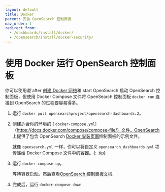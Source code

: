 ```yaml
---
layout: default
title: Docker
parent: 安装 OpenSearch 控制面板
nav_order: 1
redirect_from: 
  - /dashboards/install/docker/
  - /opensearch/install/docker-security/
---
```


# 使用 Docker 运行 OpenSearch 控制面板

你可以使用*能* after [创建 Docker 网络](https://docs.docker.com/engine/reference/commandline/network_create/)和 start OpenSearch 启动 OpenSearch 控制面板，但使用 Docker Compose 文件将 OpenSearch 控制面板 `docker run` 连接到 OpenSearch 的过程要容易得多。

1. 运行 `docker pull opensearchproject/opensearch-dashboards:2`。

1. 创建适合你的环境的 [ `docker-compose.yml`]（https://docs.docker.com/compose/compose-file/）文件。OpenSearch 上提供了包含 OpenSearch [Docker 安装页面]({{site.url}}{{site.baseurl}}/opensearch/install/docker#sample-docker-composeyml)控制面板的示例文件。

   就像 `opensearch.yml` 一样，你可以将自定义 `opensearch_dashboards.yml` 项传递给 Docker Compose 文件中的容器。{: .tip}

1. 运行 `docker-compose up`。

   等待容器启动。然后查看[OpenSearch 控制面板文档]({{site.url}}{{site.baseurl}}/dashboards/index/).

1. 完成后，运行 `docker-compose down`.
